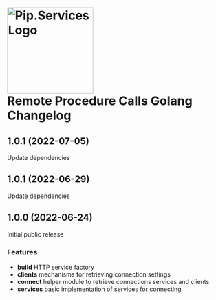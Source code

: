 # <img src="https://uploads-ssl.webflow.com/5ea5d3315186cf5ec60c3ee4/5edf1c94ce4c859f2b188094_logo.svg" alt="Pip.Services Logo" width="200"> <br/> Remote Procedure Calls Golang Changelog

## <a name="1.0.1"></a> 1.0.1 (2022-07-05)

Update dependencies

## <a name="1.0.1"></a> 1.0.1 (2022-06-29)

Update dependencies

## <a name="1.0.0"></a> 1.0.0 (2022-06-24) 

Initial public release

### Features

* **build** HTTP service factory
* **clients** mechanisms for retrieving connection settings
* **connect** helper module to retrieve connections services and clients
* **services** basic implementation of services for connecting

